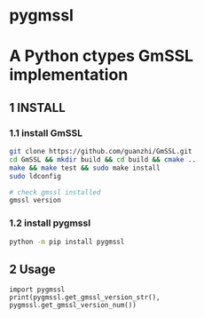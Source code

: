 # pygmssl
A Python ctypes GmSSL implementation
=======

## 1 INSTALL
### 1.1 install GmSSL
```bash
git clone https://github.com/guanzhi/GmSSL.git
cd GmSSL && mkdir build && cd build && cmake ..
make && make test && sudo make install
sudo ldconfig

# check gmssl installed
gmssl version
```

### 1.2 install pygmssl
```bash
python -m pip install pygmssl
```

## 2 Usage

```python3
import pygmssl
print(pygmssl.get_gmssl_version_str(), pygmssl.get_gmssl_version_num())
```